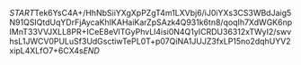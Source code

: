 $START$Tek6YsC4A+/HhNbSiiYXgXpPZgT4m1LXVbj6/iJ0iYXs3CS3WBdJaig5N91QSIQtdUqYDrFjAycaKhIKAHaiKarZpSAzk4Q931k6tn8/qoqIh7XdWGK6npIMnT33VVJXLL8PR+ICeE8eVlTGyPhvLl4isi0N4Q1yICRDU36312xTWyI2/swvhsL1JWCV0PULuSf3UdGsctiwTePL0T+p07QiNA1JUJZ3fxLP15no2dqhUYV2xipL4XLfO7+6CX4s$END$
